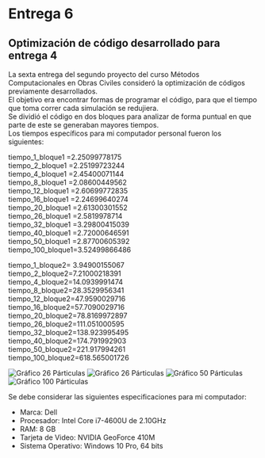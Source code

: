# Entrega 6 
## Optimización de código desarrollado para entrega 4

La sexta entrega del segundo proyecto del curso Métodos Computacionales en Obras Civiles consideró la optimización de códigos previamente desarrollados.\
El objetivo era encontrar formas de programar el código, para que el tiempo que toma correr cada simulación se redujiera. \
Se dividió el código en dos bloques para analizar de forma puntual en que parte de este se generaban mayores tiempos.\
Los tiempos específicos para mi computador personal fueron los siguientes:

tiempo_1_bloque1  =2.25099778175\
tiempo_2_bloque1  =2.25199723244\
tiempo_4_bloque1  =2.45400071144\
tiempo_8_bloque1  =2.08600449562\
tiempo_12_bloque1 =2.60699772835\
tiempo_16_bloque1 =2.24699640274\
tiempo_20_bloque1 =2.61300301552\
tiempo_26_bloque1 =2.5819978714\
tiempo_32_bloque1 =3.29800415039\
tiempo_40_bloque1 =2.72000646591\
tiempo_50_bloque1 =2.87700605392\
tiempo_100_bloque1=3.52499866486

tiempo_1_bloque2= 3.94900155067\
tiempo_2_bloque2=7.21000218391\
tiempo_4_bloque2=14.0939991474\
tiempo_8_bloque2=28.3529956341\
tiempo_12_bloque2=47.9590029716\
tiempo_16_bloque2=57.7090029716\
tiempo_20_bloque2=78.8169972897\
tiempo_26_bloque2=111.051000595\
tiempo_32_bloque2=138.923995495\
tiempo_40_bloque2=174.791992903\
tiempo_50_bloque2=221.917994261\
tiempo_100_bloque2=618.565001726


![Gráfico 26 Párticulas](https://github.com/nicolasilvac/MCOC-Proyecto-2/blob/master/%5BEntrega%206%5D/%5BVicente%20Carre%C3%B1o%5D/8%20Particulas.png)
![Gráfico 26 Párticulas](https://github.com/nicolasilvac/MCOC-Proyecto-2/blob/master/%5BEntrega%206%5D/%5BVicente%20Carre%C3%B1o%5D/26%20Particulas.png)
![Gráfico 50 Párticulas](https://github.com/nicolasilvac/MCOC-Proyecto-2/blob/master/%5BEntrega%206%5D/%5BVicente%20Carre%C3%B1o%5D/50%20Particulas.png)
![Gráfico 100 Párticulas](https://github.com/nicolasilvac/MCOC-Proyecto-2/blob/master/%5BEntrega%206%5D/%5BVicente%20Carre%C3%B1o%5D/100%20Particulas.png)


Se debe considerar las siguientes especificaciones para mi computador:
- Marca: Dell
- Procesador: Intel Core i7-4600U de 2.10GHz
- RAM: 8 GB
- Tarjeta de Video: NVIDIA GeoForce 410M
- Sistema Operativo: Windows 10 Pro, 64 bits
